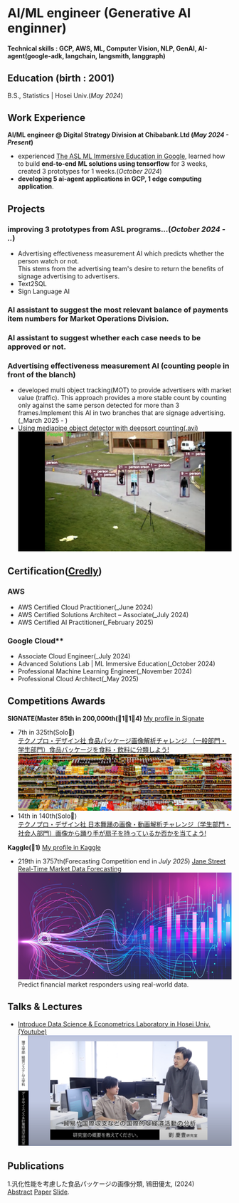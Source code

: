 # AI/ML engineer (Generative AI enginner)

#### Technical skills : GCP, AWS, ML, Computer Vision, NLP, GenAI, AI-agent(google-adk, langchain, langsmith, langgraph)

## Education (birth : 2001)
B.S., Statistics | Hosei Univ.(_May 2024_)

## Work Experience
**AI/ML engineer @ Digital Strategy Division at Chibabank.Ltd (_May 2024 - Present_)**
- experienced [The ASL ML Immersive Education in Google]((https://cloud.google.com/customers/chiba-bank?hl=ja)), learned how to build **end-to-end ML solutions using tensorflow**  for 3 weeks, created 3 prototypes for 1 weeks.(_October 2024_)<br>
- **developing 5 ai-agent applications in GCP, 1 edge computing application**.

## Projects
### improving 3 prototypes from ASL programs...(_October 2024 - .._)
- Advertising effectiveness measurement AI which predicts whether the person watch or not.<br>
This stems from the advertising team's desire to return the benefits of signage advertising to advertisers.
- Text2SQL
- Sign Language AI
  
### AI assistant to suggest  the most relevant balance of payments item numbers for Market Operations Division.

### AI assistant to suggest whether each case needs to be approved or not.

### Advertising effectiveness measurement AI (counting people in front of the blanch)
- developed multi object tracking(MOT) to provide advertisers with market value (traffic). This approach provides a more stable count by counting only against the same person detected for more than 3 frames.Implement this AI in two branches that are signage advertising.(_March 2025 - )
- [Using mediapipe object detector with deepsort counting(.avi)](/assets/img/deepsort_counting.avi)
![deepsort_counting](/assets/img/deepsort_counting.png)

## Certification([Credly](https://www.credly.com/users/yuta-tokita))
### AWS
- AWS Certified Cloud Practitioner(_June 2024)<br>
- AWS Certified Solutions Architect – Associate(_July 2024)<br>
- AWS Certified AI Practitioner(_February 2025)<br>
### Google Cloud**
- Associate Cloud Engineer(_July 2024)<br>
- Advanced Solutions Lab | ML Immersive Education(_October 2024)<br>
- Professional Machine Learning Engineer(_November 2024)<br>
- Professional Cloud Architect(_May 2025)<br>


## Competitions Awards
**SIGNATE(Master 85th in 200,000th(🥇1🥈1🥉4)**
[My profile in Signate](https://signate.jp/users/84569)
- 7th in 325th(Solo🥇)<br>
[テクノプロ・デザイン社 食品パッケージ画像解析チャレンジ （一般部門・学生部門）食品パッケージを食料・飲料に分類しよう!](https://signate.jp/competitions/1106)
![comp1](/assets/img/tokita_compe.png)
- 14th in 140th(Solo🥈)<br>
[テクノプロ・デザイン社 日本舞踊の画像・動画解析チャレンジ（学生部門・社会人部門）画像から踊り手が扇子を持っているか否かを当てよう!](https://signate.jp/competitions/1506)


**Kaggle(🥉1)**
[My profile in Kaggle](https://www.kaggle.com/tok1t4)
- 219th in 3757th(Forecasting Competition end in _July 2025_)
[Jane Street Real-Time Market Data Forecasting](https://www.kaggle.com/competitions/jane-street-real-time-market-data-forecasting)<br>
![comp1](/assets/img/header.png)<br>
Predict financial market responders using real-world data.<br>

## Talks & Lectures
- [Introduce Data Science & Econometrics Laboratory in Hosei Univ.(Youtube)](https://www.youtube.com/watch?v=E-qVjWBCrug&t=257s)
![intro labs](/assets/img/intro_labs.png)<br>
  
## Publications
1.汎化性能を考慮した食品パッケージの画像分類, 鴇田優太, (2024)<br>
[Abstract](/assets/img/20X4110-0.pdf) [Paper](/assets/img/20X4110-1.pdf) [Slide](/assets/img/20X4110-2.pdf).

